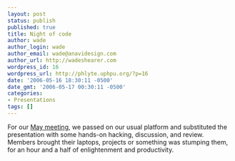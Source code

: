```yaml
---
layout: post
status: publish
published: true
title: Night of code
author: wade
author_login: wade
author_email: wade@anavidesign.com
author_url: http://wadeshearer.com
wordpress_id: 16
wordpress_url: http://phlyte.uphpu.org/?p=16
date: '2006-05-16 18:30:11 -0500'
date_gmt: '2006-05-17 00:30:11 -0500'
categories:
- Presentations
tags: []
---
```

<p>For our <a href="/calendar_event.php?eid=20060516122915964">May meeting</a>, we passed on our usual platform and substituted the presentation with some hands-on hacking, discussion, and review. Members brought their laptops, projects or something was stumping them, for an hour and a half of enlightenment and productivity.</p>
